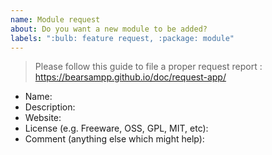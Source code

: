 ```yaml
---
name: Module request
about: Do you want a new module to be added?
labels: ":bulb: feature request, :package: module"
---
```


> Please follow this guide to file a proper request report : https://bearsampp.github.io/doc/request-app/

* Name: 
* Description: 
* Website: 
* License (e.g. Freeware, OSS, GPL, MIT, etc): 
* Comment (anything else which might help): 
